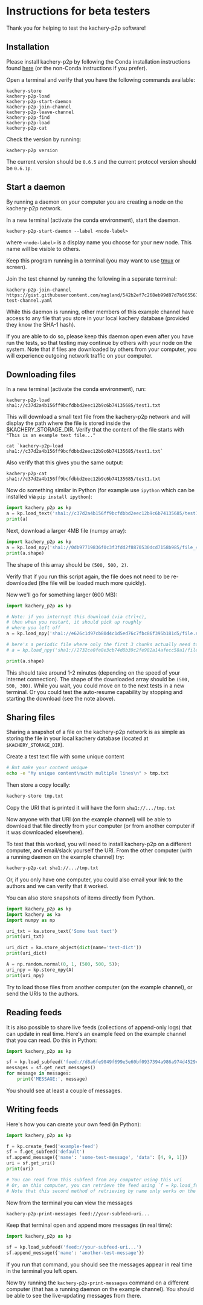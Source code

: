 # Instructions for beta testers

Thank you for helping to test the kachery-p2p software!

## Installation

Please install kachery-p2p by following the Conda installation instructions found [here](../doc/setup_and_installation.md) (or the non-Conda instructions if you prefer).

Open a terminal and verify that you have the following commands available:

```
kachery-store
kachery-p2p-load
kachery-p2p-start-daemon
kachery-p2p-join-channel
kachery-p2p-leave-channel
kachery-p2p-find
kachery-p2p-load
kachery-p2p-cat
```

Check the version by running:

```
kachery-p2p version
```

The current version should be `0.6.5` and the current protocol version should be `0.6.1p`.

## Start a daemon

By running a daemon on your computer you are creating a node on the kachery-p2p network.

In a new terminal (activate the conda environment), start the daemon.

```
kachery-p2p-start-daemon --label <node-label>
```

where `<node-label>` is a display name you choose for your new node. This name will be visible to others.

Keep this program running in a terminal (you may want to use [tmux](https://github.com/tmux/tmux/wiki) or screen).

Join the test channel by running the following in a separate terminal:

```
kachery-p2p-join-channel https://gist.githubusercontent.com/magland/542b2ef7c268eb99d87d7b965567ece0/raw/ccm-test-channel.yaml
```

While this daemon is running, other members of this example channel have access to any file that you store in your local kachery database (provided they know the SHA-1 hash).

If you are able to do so, please keep this daemon open even after you have run the tests, so that testing may continue by others with your node on the system. Note that if files are downloaded by others from your computer, you will experience outgoing network traffic on your computer.

## Downloading files

In a new terminal (activate the conda environment), run:

```
kachery-p2p-load sha1://c37d2a4b156ff9bcfdbbd2eec12b9c6b74135685/test1.txt
```

This will download a small text file from the kachery-p2p network and will display the path where the file is stored inside the $KACHERY_STORAGE_DIR. Verify that the content of the file starts with `"This is an example text file..."`

```
cat `kachery-p2p-load sha1://c37d2a4b156ff9bcfdbbd2eec12b9c6b74135685/test1.txt`
```

Also verify that this gives you the same output:

```
kachery-p2p-cat sha1://c37d2a4b156ff9bcfdbbd2eec12b9c6b74135685/test1.txt
```

Now do something similar in Python (for example use `ipython` which can be installed via `pip install ipython`):

```python
import kachery_p2p as kp
a = kp.load_text('sha1://c37d2a4b156ff9bcfdbbd2eec12b9c6b74135685/test1.txt')
print(a)
```

Next, download a larger 4MB file (numpy array):

```python
import kachery_p2p as kp
a = kp.load_npy('sha1://0db97719836f0c3f3fdd2f8870530dcd7158b985/file_4MB.npy')
print(a.shape)
```

The shape of this array should be `(500, 500, 2)`.

Verify that if you run this script again, the file does not need to be re-downloaded (the file will be loaded much more quickly).

Now we'll go for something larger (600 MB):

```python
import kachery_p2p as kp

# Note: if you interrupt this download (via ctrl+c),
# then when you restart, it should pick up roughly
# where you left off
a = kp.load_npy('sha1://e626c1d97cb80d4c1d5ed76c7fbc86f395b181d5/file.npy?manifest=848d2fead4b95681bc3c7aa52955af192cc9c1c7')

# here's a periodic file where only the first 3 chunks actually need to be downloaded
# a = kp.load_npy('sha1://2732ce0fe8e3cb74d8b39c2fe982a14afecc58a1/file.npy?manifest=357870edbcfdc7767578a0fb5ae26d66b324d052')

print(a.shape)
```

This should take around 1-2 minutes (depending on the speed of your internet connection). The shape of the downloaded array should be `(500, 500, 300)`. While you wait, you could move on to the next tests in a new terminal. Or you could test the auto-resume capability by stopping and starting the download (see the note above).

## Sharing files

Sharing a snapshot of a file on the kachery-p2p network is as simple as storing the file in your local kachery database (located at `$KACHERY_STORAGE_DIR`).

Create a test text file with some unique content

```bash
# But make your content unique
echo -e "My unique content\nwith multiple lines\n" > tmp.txt
```

Then store a copy locally:

```bash
kachery-store tmp.txt
```

Copy the URI that is printed it will have the form `sha1://.../tmp.txt`

Now anyone with that URI (on the example channel) will be able to download that file directly from your computer (or from another computer if it was downloaded elsewhere).

To test that this worked, you will need to install kachery-p2p on a different computer, and email/slack yourself the URI. From the other computer (with a running daemon on the example channel) try:

```bash
kachery-p2p-cat sha1://.../tmp.txt
```

Or, if you only have one computer, you could also email your link to the authors and we can verify that it worked.

You can also store snapshots of items directly from Python.

```python
import kachery_p2p as kp
import kachery as ka
import numpy as np

uri_txt = ka.store_text('Some test text')
print(uri_txt)

uri_dict = ka.store_object(dict(name='test-dict'))
print(uri_dict)

A = np.random.normal(0, 1, (500, 500, 5));
uri_npy = kp.store_npy(A)
print(uri_npy)
```

Try to load those files from another computer (on the example channel), or send the URIs to the authors.

## Reading feeds

It is also possible to share live feeds (collections of append-only logs) that can update in real time. Here's an example feed on the example channel that you can read. Do this in Python:

```python
import kachery_p2p as kp

sf = kp.load_subfeed('feed://d8a6fe9049f699e5e60bf0937394a986a974d4529c94baa37a6327be72b43148/test-subfeed')
messages = sf.get_next_messages()
for message in messages:
    print('MESSAGE:', message)
```

You should see at least a couple of messages.

## Writing feeds

Here's how you can create your own feed (in Python):

```python
import kachery_p2p as kp

f = kp.create_feed('example-feed')
sf = f.get_subfeed('default')
sf.append_message({'name': 'some-test-message', 'data': [4, 9, 1]})
uri = sf.get_uri()
print(uri)

# You can read from this subfeed from any computer using this uri
# Or, on this computer, you can retrieve the feed using `f = kp.load_feed('example-feed')` above
# Note that this second method of retrieving by name only works on the node where the feed was created
```

Now from the terminal you can view the messages

```bash
kachery-p2p-print-messages feed://your-subfeed-uri...
```

Keep that terminal open and append more messages (in real time):

```python
import kachery_p2p as kp

sf = kp.load_subfeed('feed://your-subfeed-uri...')
sf.append_message({'name': 'another-test-message'})
```

If you run that command, you should see the messages appear in real time in the terminal you left open.

Now try running the `kachery-p2p-print-messages` command on a different computer (that has a running daemon on the example channel). You should be able to see the live-updating messages from there.
